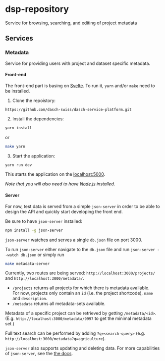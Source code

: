 # dsp-repository
Service for browsing, searching, and editing of project metadata


## Services

### Metadata

Service for providing users with project and dataset specific metadata.

#### Front-end

The front-end part is basing on [Svelte](https://svelte.dev). To run it, `yarn` and/or `make` need to be installed. 

1. Clone the repoistory:

```
https://github.com/dasch-swiss/dasch-service-platform.git
```


2. Install the dependencies:

```bash
yarn install
```

or

```bash
make yarn
```

3. Start the application:

```bash
yarn run dev
```

This starts the application on the [localhost:5000](http://localhost:5000).

*Note that you will also need to have [Node.js](https://nodejs.org) installed.*

#### Server

For now, test data is served from a simple `json-server` in order to be able to design the API and quickly start developing the front end.

Be sure to have `json-server` installed:

```bash
npm install -g json-server
```

`json-server` watches and serves a single `db.json` file on port 3000.

To run `json-server` either navigate to the `db.json` file and run `json-server --watch db.json` or simply run
```bash
make metadata-server
```

Currently, two routes are being served: `http://localhost:3000/projects/` and `http://localhost:3000/metadata/`.
- `/projects` returns all projects for which there is metadata available.  
  For now, projects only contain an `id` (i.e. the project shortcode), `name` and `description`.
- `/metadata` returns all metadata-sets available.

Metadata of a specific project can be retrieved by getting `/metadata/<id>`. (E.g. `http://localhost:3000/metadata/9997` to get the minimal metadata set.)

Full text search can be performed by adding `?q=<search-query>` (e.g. `http://localhost:3000/metadata?q=agriculture`).

`json-server` also supports updating and deleting data. For more capabilities of `json-server`, see the [the docs](https://github.com/typicode/json-server).
